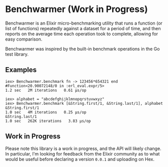 Benchwarmer (Work in Progress)
===========

Benchwarmer is an Elixir micro-benchmarking utility that runs a function (or list of functions) repeatedly against a dataset for a period of time, and then reports on the average time each operation took to complete, allowing for easy comparison.

Benchwarmer was inspired by the built-in benchmark operations in the Go test library.


## Examples

    iex> Benchwarmer.benchmark fn -> 123456*654321 end
    #Function<20.90072148/0 in :erl_eval.expr/5>
    1.2 sec   2M iterations   0.61 μs/op

    iex> alphabet = "abcdefghijklmnopqrstuvwxyz"
    iex> Benchwarmer.benchmark [&String.first/1, &String.last/1], alphabet
    &String.first/1
    1.0 sec   4M iterations   0.25 μs/op
    &String.last/1
    1.0 sec   262K iterations   3.83 μs/op

## Work in Progress
Please note this library is a work in progress, and the API will likely change.  In particular, I'm looking for feedback from the Elixir community as to what would be useful before declaring a version `0.0.1` and uploading on Hex.
